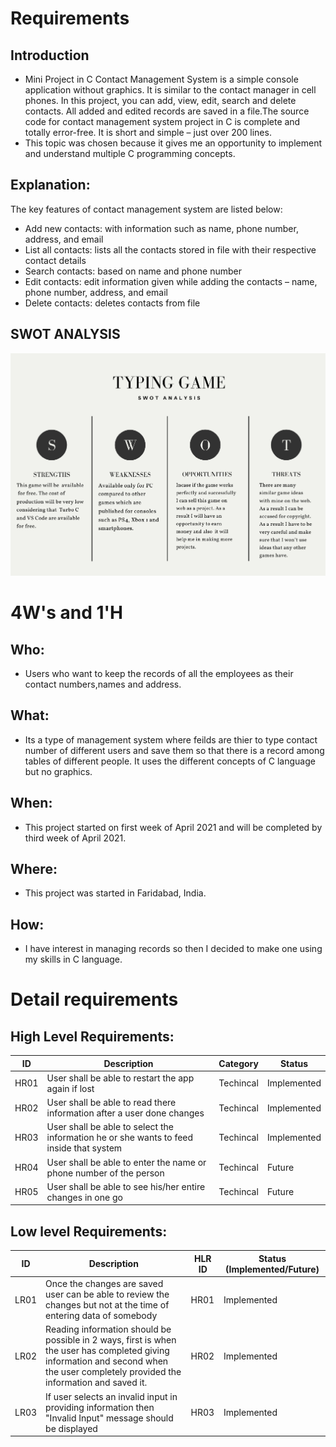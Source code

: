 # Requirements
## Introduction
 * Mini Project in C Contact Management System is a simple console application without graphics. It is similar to the contact manager in cell phones. In this  project, you can add, view, edit, search and delete contacts. All added and edited records are saved in a file.The source code for contact management system project in C is complete and totally error-free. It is short and simple – just over 200 lines.
 * This topic was chosen because it gives me an opportunity to implement and understand multiple C programming concepts.

## Explanation:
The key features of contact management system are listed below:

* Add new contacts: with information such as name, phone number, address, and email
* List all contacts: lists all the contacts stored in file with their respective contact details
* Search contacts: based on name and phone number
* Edit contacts: edit information given while adding the contacts – name, phone number, address, and email
* Delete contacts: deletes contacts from file
    
 
## SWOT ANALYSIS
![SWOT Analysis](https://github.com/SarthakVerma26/L-AND-T_mini-project/blob/main/1_Requirements/SWOT.png)

# 4W&#39;s and 1&#39;H

## Who:
* Users who want to keep the records of all the employees as their contact numbers,names and address.

## What:
* Its a type of management system where feilds are thier to type contact number of different users and save them so that there is a record among tables of different people. It uses the different concepts of C language but no graphics.

## When:
* This project started on  first week of April 2021 and will be completed by third week of April 2021. 

## Where:
* This project was started  in Faridabad, India. 

## How:
* I have interest in managing records so then I decided to make one using my skills in C language.

# Detail requirements
## High Level Requirements: 
| ID | Description | Category | Status | 
| ----- | ----- | ------- | ---------|
| HR01 | User shall be able to restart the app again if lost | Techincal | Implemented | 
| HR02 | User shall be able to read there information after a user done changes  | Techincal | Implemented |
| HR03 | User shall be able to select the information he or she wants to feed inside that system | Techincal | Implemented |
| HR04 | User shall be able to enter the name or phone number of the person| Techincal | Future |
| HR05 | User shall be able to see his/her entire changes in one go | Techincal | Future |

##  Low level Requirements:
 
| ID | Description | HLR ID | Status (Implemented/Future) |
| ------ | --------- | ------ | ----- |
| LR01 | Once the changes are saved user can be able to review the changes but not at the time of entering data of somebody| HR01 | Implemented|
| LR02 | Reading information should be possible in 2 ways, first is when the user has completed giving information and second when the user completely provided the information and saved it. | HR02 | Implemented |
| LR03 | If user selects an invalid input in providing information then "Invalid Input" message should be displayed | HR03 | Implemented |
